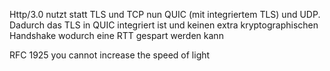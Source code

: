 Http/3.0 nutzt statt TLS und TCP nun QUIC (mit integriertem TLS) und UDP. Dadurch das TLS in QUIC integriert ist und keinen extra kryptographischen Handshake wodurch eine RTT gespart werden kann


RFC 1925 you cannot increase the speed of light
